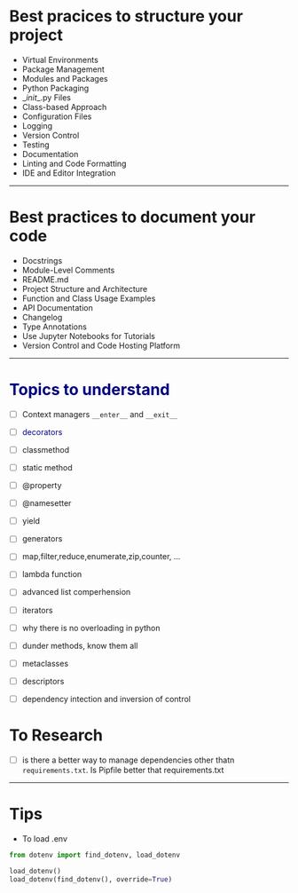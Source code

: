 # Best pracices to structure your project
- Virtual Environments
- Package Management
- Modules and Packages
- Python Packaging
- \__init__.py Files
- Class-based Approach
- Configuration Files
- Logging
- Version Control
- Testing
- Documentation
- Linting and Code Formatting
- IDE and Editor Integration
___
# Best practices to document your code
- Docstrings
- Module-Level Comments
- README.md
- Project Structure and Architecture
- Function and Class Usage Examples
- API Documentation
- Changelog
- Type Annotations
- Use Jupyter Notebooks for Tutorials
- Version Control and Code Hosting Platform
___
<h1 style="color:navy">Topics to understand</h1>

- [ ] Context managers `__enter__` and `__exit__`

- [ ] <span style="color: navy;">decorators</span>
- [ ] classmethod
- [ ] static method
- [ ] @property
- [ ] @namesetter
- [ ] yield
- [ ] generators
- [ ] map,filter,reduce,enumerate,zip,counter, ...
- [ ] lambda function
- [ ] advanced list comperhension
- [ ] iterators
- [ ] why there is no overloading in python
- [ ] dunder methods, know them all
- [ ] metaclasses
- [ ] descriptors
- [ ] dependency intection and inversion of control

  
# To Research
- [ ] is there a better way to manage dependencies other thatn `requirements.txt`. Is Pipfile better that requirements.txt
___
# Tips
- To load .env
```py
from dotenv import find_dotenv, load_dotenv

load_dotenv()
load_dotenv(find_dotenv(), override=True)
```
